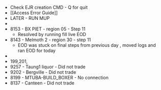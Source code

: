- Check EJR creation CMD - Q for quit
- [[Access Error Guide]]
- LATER - RUN MUP
-
- 8153 - BX PIET - region 05 - Step 11
	- Resolved by running fill live EOD
- 8143 - Melmoth 2 - region 30 - step 11
	- EOD was stuck on final steps from previous day , moved logs and ran EOD for today
-
- 199,201,
- 9257 - Taung1 liquor - Did not trade
- 9202 - Bergville - Did not trade
- 8199 - MTUBA-BUILD_BOXER - No connection
- 8137 - Canteen - Did not trade